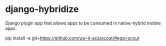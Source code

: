 # django-hybridize
Django plugin app that allows apps to be consumed in native-hybrid mobile apps.

pip install -e git+https://github.com/uw-it-aca/scout/#egg=scout
